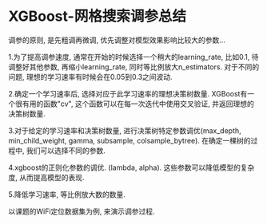 # XGBoost-网格搜索调参总结

调参的原则, 是先粗调再微调, 优先调整对模型效果影响比较大的参数...

1.为了提高调参速度, 通常在开始的时候选择一个稍大的learning_rate, 比如0.1, 待调整好其他参数, 再缩小learning_rate, 同时等比例放大n_estimators. 对于不同的问题, 理想的学习速率有时候会在0.05到0.3之间波动.  

2.确定一个学习速率后, 选择对应于此学习速率的理想决策树数量. XGBoost有一个很有用的函数"cv", 这个函数可以在每一次迭代中使用交叉验证, 并返回理想的决策树数量.

3.对于给定的学习速率和决策树数量, 进行决策树特定参数调优(max_depth, min_child_weight, gamma, subsample, colsample_bytree). 在确定一棵树的过程中, 我们可以选择不同的参数.

4.xgboost的正则化参数的调优. (lambda, alpha). 这些参数可以降低模型的复杂度, 从而提高模型的表现.

5.降低学习速率, 等比例放大数的数量.



以课题的WiFi定位数据集为例, 来演示调参过程.







